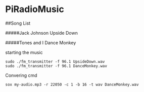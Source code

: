 # PiRadioMusic

##Song List

#####Jack Johnson
Upside Down


#####Tones and I
Dance Monkey

starting the music

```
sudo ./fm_transmitter -f 96.1 UpsideDown.wav
sudo ./fm_transmitter -f 96.1 DanceMonkey.wav
```

Convering cmd
```
sox my-audio.mp3 -r 22050 -c 1 -b 16 -t wav DanceMonkey.wav
```